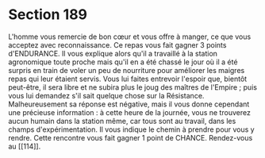 # Section 189

L'homme vous remercie de bon cœur et vous offre à manger, ce que vous acceptez avec reconnaissance. Ce repas vous fait gagner 3 points d'ENDURANCE. Il vous explique alors qu'il a travaillé à la station agronomique toute proche mais qu'il en a été chassé le jour où il a été surpris en train de voler un peu de nourriture pour améliorer les maigres repas qui leur étaient servis. Vous lui faites entrevoir l'espoir que, bientôt peut-être, il sera libre et ne subira plus le joug des maîtres de l'Empire ; puis vous lui demandez s'il sait quelque chose sur la Résistance. Malheureusement sa réponse est négative, mais il vous donne cependant une précieuse information : à cette heure de la journée, vous ne trouverez aucun humain dans la station même, car tous sont au travail, dans les champs d'expérimentation. Il vous indique le chemin à prendre pour vous y rendre. Cette rencontre vous fait gagner 1 point de CHANCE. Rendez-vous au [[114]].